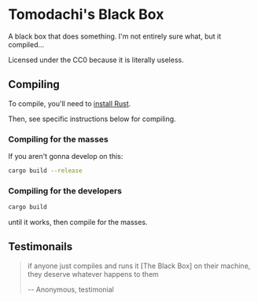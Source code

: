 # Tomodachi's Black Box

A black box that does something. I'm not entirely sure what, but it compiled...

Licensed under the CC0 because it is literally useless.

## Compiling

To compile, you'll need to [install Rust](https://www.rust-lang.org/tools/install). 

Then, see specific instructions below for compiling.

### Compiling for the masses

If you aren't gonna develop on this:
```sh
cargo build --release
```

### Compiling for the developers

```sh
cargo build
```
until it works, then compile for the masses.

## Testimonails

> if anyone just compiles and runs it [The Black Box] on their machine, they deserve whatever happens to them
>
> -- Anonymous, testimonial
